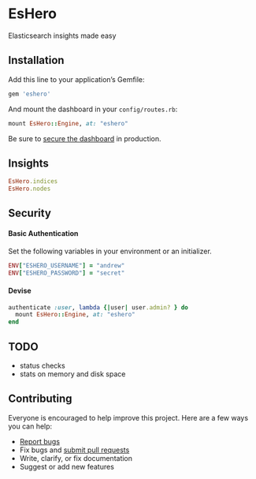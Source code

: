 # EsHero

Elasticsearch insights made easy

## Installation

Add this line to your application’s Gemfile:

```ruby
gem 'eshero'
```

And mount the dashboard in your `config/routes.rb`:

```ruby
mount EsHero::Engine, at: "eshero"
```

Be sure to [secure the dashboard](#security) in production.

## Insights

```ruby
EsHero.indices
EsHero.nodes
```

## Security

#### Basic Authentication

Set the following variables in your environment or an initializer.

```ruby
ENV["ESHERO_USERNAME"] = "andrew"
ENV["ESHERO_PASSWORD"] = "secret"
```

#### Devise

```ruby
authenticate :user, lambda {|user| user.admin? } do
  mount EsHero::Engine, at: "eshero"
end
```

## TODO

- status checks
- stats on memory and disk space

## Contributing

Everyone is encouraged to help improve this project. Here are a few ways you can help:

- [Report bugs](https://github.com/ankane/eshero/issues)
- Fix bugs and [submit pull requests](https://github.com/ankane/eshero/pulls)
- Write, clarify, or fix documentation
- Suggest or add new features
